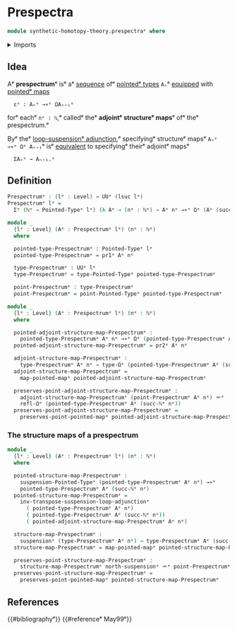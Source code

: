 # Prespectra

```agda
module synthetic-homotopy-theory.prespectraᵉ where
```

<details><summary>Imports</summary>

```agda
open import elementary-number-theory.natural-numbersᵉ

open import foundation.dependent-pair-typesᵉ
open import foundation.identity-typesᵉ
open import foundation.universe-levelsᵉ

open import structured-types.pointed-mapsᵉ
open import structured-types.pointed-typesᵉ

open import synthetic-homotopy-theory.loop-spacesᵉ
open import synthetic-homotopy-theory.suspensions-of-pointed-typesᵉ
open import synthetic-homotopy-theory.suspensions-of-typesᵉ
open import synthetic-homotopy-theory.universal-property-suspensions-of-pointed-typesᵉ
```

</details>

## Idea

Aᵉ **prespectrum**ᵉ isᵉ aᵉ [sequence](foundation.sequences.mdᵉ) ofᵉ
[pointedᵉ types](structured-types.pointed-types.mdᵉ) `Aₙ`ᵉ
[equipped](foundation.structure.mdᵉ) with
[pointedᵉ maps](structured-types.pointed-maps.mdᵉ)

```text
  εᵉ : Aₙᵉ →∗ᵉ ΩAₙ₊₁ᵉ
```

forᵉ eachᵉ `nᵉ : ℕ`,ᵉ calledᵉ theᵉ **adjointᵉ structureᵉ maps**ᵉ ofᵉ theᵉ prespectrum.ᵉ

Byᵉ theᵉ
[loop-suspensionᵉ adjunction](synthetic-homotopy-theory.universal-property-suspensions-of-pointed-types.md),ᵉ
specifyingᵉ structureᵉ mapsᵉ `Aₙᵉ →∗ᵉ Ωᵉ Aₙ₊₁`ᵉ isᵉ
[equivalent](foundation-core.equivalences.mdᵉ) to specifyingᵉ theirᵉ adjointᵉ mapsᵉ

```text
  ΣAₙᵉ → Aₙ₊₁.ᵉ
```

## Definition

```agda
Prespectrumᵉ : (lᵉ : Level) → UUᵉ (lsuc lᵉ)
Prespectrumᵉ lᵉ =
  Σᵉ (ℕᵉ → Pointed-Typeᵉ lᵉ) (λ Aᵉ → (nᵉ : ℕᵉ) → Aᵉ nᵉ →∗ᵉ Ωᵉ (Aᵉ (succ-ℕᵉ nᵉ)))

module _
  {lᵉ : Level} (Aᵉ : Prespectrumᵉ lᵉ) (nᵉ : ℕᵉ)
  where

  pointed-type-Prespectrumᵉ : Pointed-Typeᵉ lᵉ
  pointed-type-Prespectrumᵉ = pr1ᵉ Aᵉ nᵉ

  type-Prespectrumᵉ : UUᵉ lᵉ
  type-Prespectrumᵉ = type-Pointed-Typeᵉ pointed-type-Prespectrumᵉ

  point-Prespectrumᵉ : type-Prespectrumᵉ
  point-Prespectrumᵉ = point-Pointed-Typeᵉ pointed-type-Prespectrumᵉ

module _
  {lᵉ : Level} (Aᵉ : Prespectrumᵉ lᵉ) (nᵉ : ℕᵉ)
  where

  pointed-adjoint-structure-map-Prespectrumᵉ :
    pointed-type-Prespectrumᵉ Aᵉ nᵉ →∗ᵉ Ωᵉ (pointed-type-Prespectrumᵉ Aᵉ (succ-ℕᵉ nᵉ))
  pointed-adjoint-structure-map-Prespectrumᵉ = pr2ᵉ Aᵉ nᵉ

  adjoint-structure-map-Prespectrumᵉ :
    type-Prespectrumᵉ Aᵉ nᵉ → type-Ωᵉ (pointed-type-Prespectrumᵉ Aᵉ (succ-ℕᵉ nᵉ))
  adjoint-structure-map-Prespectrumᵉ =
    map-pointed-mapᵉ pointed-adjoint-structure-map-Prespectrumᵉ

  preserves-point-adjoint-structure-map-Prespectrumᵉ :
    adjoint-structure-map-Prespectrumᵉ (point-Prespectrumᵉ Aᵉ nᵉ) ＝ᵉ
    refl-Ωᵉ (pointed-type-Prespectrumᵉ Aᵉ (succ-ℕᵉ nᵉ))
  preserves-point-adjoint-structure-map-Prespectrumᵉ =
    preserves-point-pointed-mapᵉ pointed-adjoint-structure-map-Prespectrumᵉ
```

### The structure maps of a prespectrum

```agda
module _
  {lᵉ : Level} (Aᵉ : Prespectrumᵉ lᵉ) (nᵉ : ℕᵉ)
  where

  pointed-structure-map-Prespectrumᵉ :
    suspension-Pointed-Typeᵉ (pointed-type-Prespectrumᵉ Aᵉ nᵉ) →∗ᵉ
    pointed-type-Prespectrumᵉ Aᵉ (succ-ℕᵉ nᵉ)
  pointed-structure-map-Prespectrumᵉ =
    inv-transpose-suspension-loop-adjunctionᵉ
      ( pointed-type-Prespectrumᵉ Aᵉ nᵉ)
      ( pointed-type-Prespectrumᵉ Aᵉ (succ-ℕᵉ nᵉ))
      ( pointed-adjoint-structure-map-Prespectrumᵉ Aᵉ nᵉ)

  structure-map-Prespectrumᵉ :
    suspensionᵉ (type-Prespectrumᵉ Aᵉ nᵉ) → type-Prespectrumᵉ Aᵉ (succ-ℕᵉ nᵉ)
  structure-map-Prespectrumᵉ = map-pointed-mapᵉ pointed-structure-map-Prespectrumᵉ

  preserves-point-structure-map-Prespectrumᵉ :
    structure-map-Prespectrumᵉ north-suspensionᵉ ＝ᵉ point-Prespectrumᵉ Aᵉ (succ-ℕᵉ nᵉ)
  preserves-point-structure-map-Prespectrumᵉ =
    preserves-point-pointed-mapᵉ pointed-structure-map-Prespectrumᵉ
```

## References

{{#bibliographyᵉ}} {{#referenceᵉ May99ᵉ}}